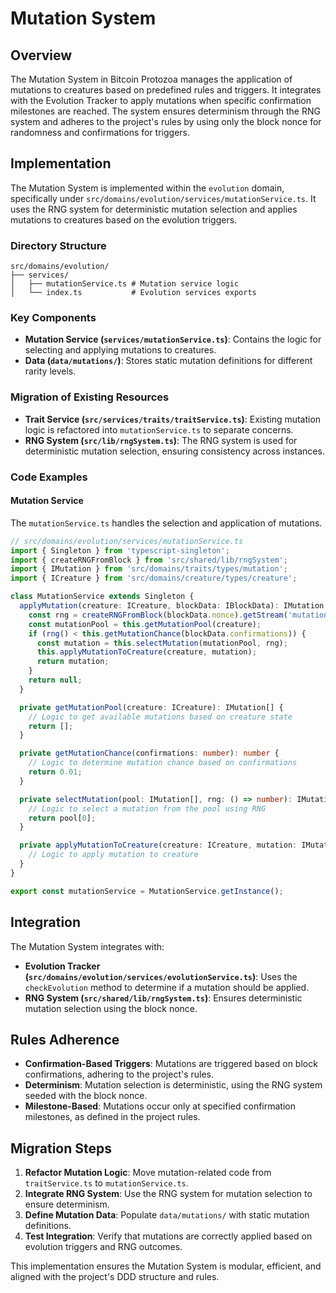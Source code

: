
# Mutation System

## Overview
The Mutation System in Bitcoin Protozoa manages the application of mutations to creatures based on predefined rules and triggers. It integrates with the Evolution Tracker to apply mutations when specific confirmation milestones are reached. The system ensures determinism through the RNG system and adheres to the project's rules by using only the block nonce for randomness and confirmations for triggers.

## Implementation
The Mutation System is implemented within the `evolution` domain, specifically under `src/domains/evolution/services/mutationService.ts`. It uses the RNG system for deterministic mutation selection and applies mutations to creatures based on the evolution triggers.

### Directory Structure
```
src/domains/evolution/
├── services/
│   ├── mutationService.ts # Mutation service logic
│   └── index.ts           # Evolution services exports
```

### Key Components
- **Mutation Service (`services/mutationService.ts`)**: Contains the logic for selecting and applying mutations to creatures.
- **Data (`data/mutations/`)**: Stores static mutation definitions for different rarity levels.

### Migration of Existing Resources
- **Trait Service (`src/services/traits/traitService.ts`)**: Existing mutation logic is refactored into `mutationService.ts` to separate concerns.
- **RNG System (`src/lib/rngSystem.ts`)**: The RNG system is used for deterministic mutation selection, ensuring consistency across instances.

### Code Examples
#### Mutation Service
The `mutationService.ts` handles the selection and application of mutations.
```typescript
// src/domains/evolution/services/mutationService.ts
import { Singleton } from 'typescript-singleton';
import { createRNGFromBlock } from 'src/shared/lib/rngSystem';
import { IMutation } from 'src/domains/traits/types/mutation';
import { ICreature } from 'src/domains/creature/types/creature';

class MutationService extends Singleton {
  applyMutation(creature: ICreature, blockData: IBlockData): IMutation | null {
    const rng = createRNGFromBlock(blockData.nonce).getStream('mutations');
    const mutationPool = this.getMutationPool(creature);
    if (rng() < this.getMutationChance(blockData.confirmations)) {
      const mutation = this.selectMutation(mutationPool, rng);
      this.applyMutationToCreature(creature, mutation);
      return mutation;
    }
    return null;
  }

  private getMutationPool(creature: ICreature): IMutation[] {
    // Logic to get available mutations based on creature state
    return [];
  }

  private getMutationChance(confirmations: number): number {
    // Logic to determine mutation chance based on confirmations
    return 0.01;
  }

  private selectMutation(pool: IMutation[], rng: () => number): IMutation {
    // Logic to select a mutation from the pool using RNG
    return pool[0];
  }

  private applyMutationToCreature(creature: ICreature, mutation: IMutation): void {
    // Logic to apply mutation to creature
  }
}

export const mutationService = MutationService.getInstance();
```

## Integration
The Mutation System integrates with:
- **Evolution Tracker (`src/domains/evolution/services/evolutionService.ts`)**: Uses the `checkEvolution` method to determine if a mutation should be applied.
- **RNG System (`src/shared/lib/rngSystem.ts`)**: Ensures deterministic mutation selection using the block nonce.

## Rules Adherence
- **Confirmation-Based Triggers**: Mutations are triggered based on block confirmations, adhering to the project's rules.
- **Determinism**: Mutation selection is deterministic, using the RNG system seeded with the block nonce.
- **Milestone-Based**: Mutations occur only at specified confirmation milestones, as defined in the project rules.

## Migration Steps
1. **Refactor Mutation Logic**: Move mutation-related code from `traitService.ts` to `mutationService.ts`.
2. **Integrate RNG System**: Use the RNG system for mutation selection to ensure determinism.
3. **Define Mutation Data**: Populate `data/mutations/` with static mutation definitions.
4. **Test Integration**: Verify that mutations are correctly applied based on evolution triggers and RNG outcomes.

This implementation ensures the Mutation System is modular, efficient, and aligned with the project's DDD structure and rules.

